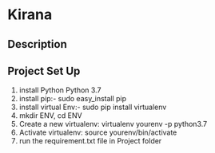# Kirana

## Description



## Project Set Up

1. install Python Python 3.7
2. install pip:- sudo easy_install pip
3. install virtual Env:- sudo pip install virtualenv
4. mkdir ENV, cd ENV
5. Create a new virtualenv: virtualenv yourenv -p python3.7
6. Activate virtualenv: source yourenv/bin/activate
7. run the requirement.txt file in Project folder
